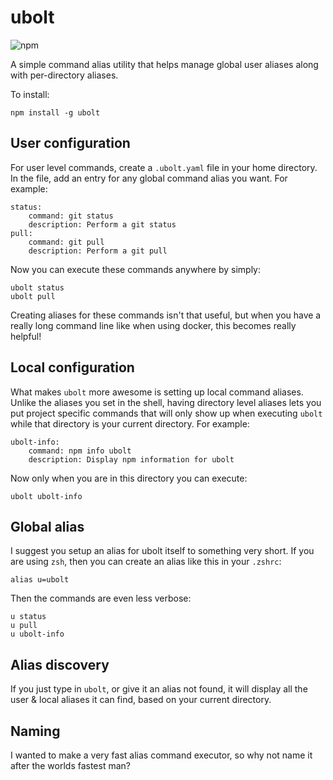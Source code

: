 # ubolt

![npm](https://img.shields.io/npm/v/ubolt?style=for-the-badge)

A simple command alias utility that helps manage global user aliases along with per-directory aliases.

To install:

```
npm install -g ubolt
```

## User configuration

For user level commands, create a `.ubolt.yaml` file in your home directory. In the file, add an entry for any global command alias you want.
For example:

```
status:
    command: git status
    description: Perform a git status
pull:
    command: git pull
    description: Perform a git pull
```

Now you can execute these commands anywhere by simply:

```
ubolt status
ubolt pull
```

Creating aliases for these commands isn't that useful, but when you have a really long command line like when using docker, this becomes really helpful!

## Local configuration

What makes `ubolt` more awesome is setting up local command aliases. Unlike the aliases you set in the shell, having directory level aliases lets you put
project specific commands that will only show up when executing `ubolt` while that directory is your current directory. For example:

```
ubolt-info:
    command: npm info ubolt
    description: Display npm information for ubolt
```

Now only when you are in this directory you can execute:

```
ubolt ubolt-info
```

## Global alias

I suggest you setup an alias for ubolt itself to something very short. If you are using `zsh`, then you can create an alias like this in your `.zshrc`:

```
alias u=ubolt
```

Then the commands are even less verbose:

```
u status
u pull
u ubolt-info
```

## Alias discovery

If you just type in `ubolt`, or give it an alias not found, it will display all the user & local aliases it can find, based on your current directory.

## Naming

I wanted to make a very fast alias command executor, so why not name it after the worlds fastest man?
